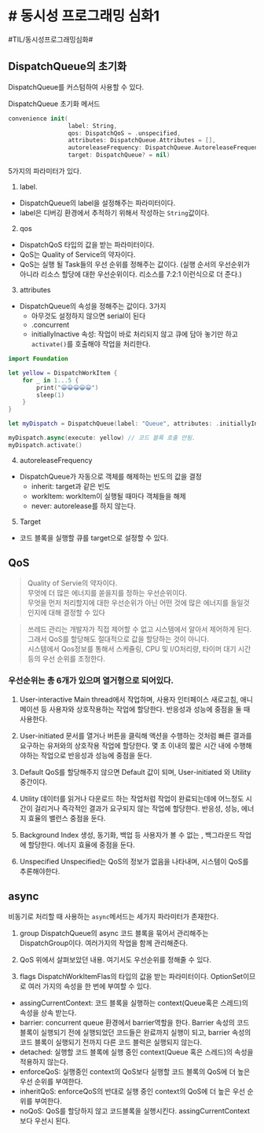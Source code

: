 # # 동시성 프로그래밍 심화1
#TIL/동시성프로그래밍심화#

## DispatchQueue의 초기화
DispatchQueue를 커스텀하여 사용할 수 있다.

DispatchQueue 초기화 메서드  

```swift 
convenience init(
                 label: String,
                 qos: DispatchQoS = .unspecified,
                 attributes: DispatchQueue.Attributes = [],
                 autoreleaseFrequency: DispatchQueue.AutoreleaseFrequency = .inherit,
                 target: DispatchQueue? = nil)

```

5가지의 파라미터가 있다.   
1. label.   
- DispatchQueue의 label을 설정해주는 파라미터이다.    
- label은 디버깅 환경에서 추적하기 위해서 작성하는 `String`값이다.

2. qos  
- DispatchQoS 타입의 값을 받는 파라미터이다.    
- QoS는 Quality of Service의 약자이다.   
- QoS는 실행 될 Task들의 우선 순위를 정해주는 값이다. (실행 순서의 우선순위가 아니라 리소스 할당에 대한 우선순위이다. 리소스를 7:2:1 이런식으로 더 준다.)     

3. attributes
- DispatchQueue의 속성을 정해주는 값이다. 3가지
	- 아무것도 설정하지 않으면 serial이 된다
	- .concurrent
	- initiallyInactive 속성: 작업이 바로 처리되지 않고 큐에 담아 놓기만 하고 `activate()`를 호출해야 작업을 처리한다.
```swift
import Foundation

let yellow = DispatchWorkItem {
    for _ in 1...5 {
        print("😀😀😀😀😀")
        sleep(1)
    }
}

let myDispatch = DispatchQueue(label: "Queue", attributes: .initiallyInactive)

myDispatch.async(execute: yellow) // 코드 블록 호출 안됨.
myDispatch.activate()
```


4. autoreleaseFrequency
- DispatchQueue가 자동으로 객체를 해제하는 빈도의 값을 결정
	- inherit: target과 같은 빈도
	- workItem: workItem이 실행될 때마다 객체들을 해제
	- never: autorelease를 하지 않는다.

5. Target
- 코드 블록을 실행할 큐를 target으로 설정할 수 있다.


## QoS

> Quality of Servie의 약자이다.  
> 무엇에 더 많은 에너지를 쏟을지를 정하는 우선순위이다.  
> 무엇을 먼저 처리할지에 대한 우선순위가 아닌 어떤 것에 많은 에너지를 들일것인지에 대해 결정할 수 있다  

> 쓰레드 관리는 개발자가 직접 제어할 수 없고 시스템에서 알아서 제어하게 된다. 그래서 QoS를 할당해도 절대적으로 값을 할당하는 것이 아니다.  
> 시스템에서 Qos정보를 통해서 스케쥴링, CPU 및 I/O처리량, 타이머 대기 시간 등의 우선 순위를 조정한다.  


### 우선순위는 총 6개가 있으며 열거형으로 되어있다.

1. User-interactive
Main thread에서 작업하며, 사용자 인터페이스 새로고침, 애니메이션 등 사용자와 상호작용하는 작업에 할당한다. 반응성과 성능에 중점을 둘 때 사용한다.

2. User-initiated
문서를 열거나 버튼을 클릭해 액션을 수행하는 것처럼 빠른 결과를 요구하는 유저와의 상호작용 작업에 할당한다. 몇 초 이내의 짧은 시간 내에 수행해야하는 작업으로 반응성과 성능에 중점을 둔다.

3. Default
QoS를 할당해주지 않으면 Default 값이 되며, User-initiated 와 Utility 중간이다.

4. Utility
데이터를 읽거나 다운로드 하는 작업처럼 작업이 완료되는데에 어느정도 시간이 걸리거나 즉각적인 결과가 요구되지 않는 작업에 할당한다. 반응성, 성능, 에너지 효율의 밸런스 중점을 둔다.

5. Background
Index 생성, 동기화, 백업 등 사용자가 볼 수 없는 , 백그라운드 작업에 할당한다. 에너지 효율에 중점을 둔다.

6. Unspecified
Unspecified는 QoS의 정보가 없음을 나타내며, 시스템이 QoS를 추론해야한다.

## async

비동기로 처리할 때 사용하는 `async`메서드는 세가지 파라미터가 존재한다.

1. group
DispatchQueue의 async 코드 블록을 묶어서 관리해주는 DispatchGroup이다. 여러가지의 작업을 함께 관리해준다.

2. QoS
위에서 살펴보았던 내용. 여기서도 우선순위를 정해줄 수 있다.

3. flags
DispatchWorkItemFlas의 타입의 값을 받는 파라미터이다. OptionSet이므로 여러 가지의 속성을 한 번에 부여할 수 있다.

- assingCurrentContext: 코드 블록을 실행하는 context(Queue혹은 스레드)의 속성을 상속  받는다.
- barrier: concurrent queue 환경에서 barrier역할을 한다. Barrier 속성의 코드 블록이 실행되기 전에 실행되었던 코드들은 완료까지 실행이 되고,  barrier 속성의 코드 블록이 실행되기 전까지 다른 코드 블럭은 실행되지 않는다.
- detached: 실행할 코드 블록에 실행 중인 context(Queue 혹은 스레드)의 속성을 적용하지 않는다.
- enforceQoS: 실행중인 context의 QoS보다 실행할 코드 블록의 QoS에 더 높은 우선 순위를 부여한다.
- inheritQoS: enforceQoS의 반대로 실행 중인 context의 QoS에 더 높은 우선 순위를 부여한다.
- noQoS: QoS를 할당하지 않고 코드블록을 실행시킨다. assingCurrentContext 보다 우선시 된다.




